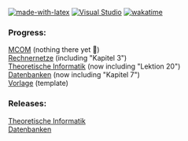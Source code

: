 [![made-with-latex](https://img.shields.io/badge/Made%20with-LaTeX-1f425f.svg)](https://www.latex-project.org/)
[![Visual Studio](https://badgen.net/badge/icon/visualstudio?icon=visualstudio&label)](https://visualstudio.microsoft.com)
[![wakatime](https://wakatime.com/badge/user/f49295de-dc4c-4862-a23f-9cd6e52f8486/project/68ad693f-208b-4279-b09c-8a9e659da9d7.svg)](https://wakatime.com/badge/user/f49295de-dc4c-4862-a23f-9cd6e52f8486/project/68ad693f-208b-4279-b09c-8a9e659da9d7)
### Progress:

[MCOM](MCOM) (nothing there yet 🙁)  
[Rechnernetze](Rechnernetze) (including "Kapitel 3")  
[Theoretische Informatik](Theoretische%20Informatik) (now including "Lektion 20")  
[Datenbanken](Datenbanken) (now including "Kapitel 7")  
[Vorlage](Vorlage) (template)


### Releases:

[Theoretische Informatik](https://github.com/ToiletCoders/THU-Summary-SS22/releases/tag/TInf-Kap20)  
[Datenbanken](https://github.com/ToiletCoders/THU-Summary-SS22/releases/tag/DaBa-Kap7)
